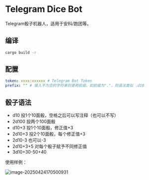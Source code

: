 # Telegram Dice Bot

Telegram骰子机器人，适用于安科/跑团等。

## 编译

```bash
cargo build -r
```

## 配置

```yaml
token: xxxx:xxxxxx # Telegram Bot Token
prefix: "" # 填入不为空的字符串则使用前缀，如前缀为"."，则语法类似 .d10
```

## 骰子语法

- d10 投1个10面骰，空格之后可以写注释（也可以不写）
- 2d100 投两个100面骰
- d10+3 投1个10面骰，修正值+3
- 2d10+3 投2个10面骰，每个修正值+3
- 2d10-3 也可以-3
- 2d10+3+5 对每个骰子赋予不同修正值
- 3d10+30-50+40

使用样例：

![image-20250424170500931](https://public.ptree.top/picgo/2025/04/1745485503.png)